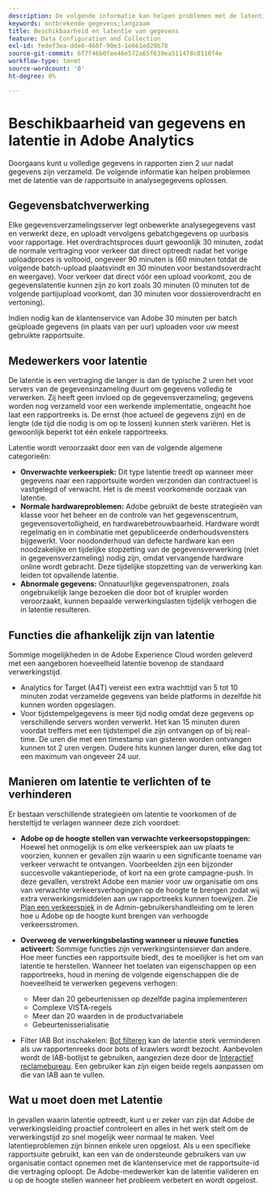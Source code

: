 ```yaml
---
description: De volgende informatie kan helpen problemen met de latentie van de rapportsuite in analysegegevens oplossen.
keywords: ontbrekende gegevens;langzaam
title: Beschikbaarheid en latentie van gegevens
feature: Data Configuration and Collection
exl-id: fedef3ea-dde6-460f-90e3-1e661ed29b78
source-git-commit: 6f7f46b0fee46e572a65f639ea511478c0118f4e
workflow-type: tm+mt
source-wordcount: '0'
ht-degree: 0%

---
```


# Beschikbaarheid van gegevens en latentie in Adobe Analytics

Doorgaans kunt u volledige gegevens in rapporten zien 2 uur nadat gegevens zijn verzameld. De volgende informatie kan helpen problemen met de latentie van de rapportsuite in analysegegevens oplossen.

## Gegevensbatchverwerking

Elke gegevensverzamelingsserver legt onbewerkte analysegegevens vast en verwerkt deze, en uploadt vervolgens gebatchgegevens op uurbasis voor rapportage. Het overdrachtsproces duurt gewoonlijk 30 minuten, zodat de normale vertraging voor verkeer dat direct optreedt nadat het vorige uploadproces is voltooid, ongeveer 90 minuten is (60 minuten totdat de volgende batch-upload plaatsvindt en 30 minuten voor bestandsoverdracht en weergave). Voor verkeer dat direct vóór een upload voorkomt, zou de gegevenslatentie kunnen zijn zo kort zoals 30 minuten (0 minuten tot de volgende partijupload voorkomt, dan 30 minuten voor dossieroverdracht en vertoning).

Indien nodig kan de klantenservice van Adobe 30 minuten per batch geüploade gegevens (in plaats van per uur) uploaden voor uw meest gebruikte rapportsuite.

## Medewerkers voor latentie

De latentie is een vertraging die langer is dan de typische 2 uren het voor servers van de gegevensinzameling duurt om gegevens volledig te verwerken. Zij heeft geen invloed op de gegevensverzameling; gegevens worden nog verzameld voor een werkende implementatie, ongeacht hoe laat een rapportreeks is. De ernst (hoe actueel de gegevens zijn) en de lengte (de tijd die nodig is om op te lossen) kunnen sterk variëren. Het is gewoonlijk beperkt tot één enkele rapportreeks.

Latentie wordt veroorzaakt door een van de volgende algemene categorieën:

* **Onverwachte verkeerspiek:** Dit type latentie treedt op wanneer meer gegevens naar een rapportsuite worden verzonden dan contractueel is vastgelegd of verwacht. Het is de meest voorkomende oorzaak van latentie.
* **Normale hardwareproblemen:** Adobe gebruikt de beste strategieën van klasse voor het beheer en de controle van het gegevenscentrum, gegevensovertolligheid, en hardwarebetrouwbaarheid. Hardware wordt regelmatig en in combinatie met gepubliceerde onderhoudsvensters bijgewerkt. Voor noodonderhoud van defecte hardware kan een noodzakelijke en tijdelijke stopzetting van de gegevensverwerking (niet in gegevensverzameling) nodig zijn, omdat vervangende hardware online wordt gebracht. Deze tijdelijke stopzetting van de verwerking kan leiden tot opvallende latentie.
* **Abnormale gegevens:** Onnatuurlijke gegevenspatronen, zoals ongebruikelijk lange bezoeken die door bot of kruipler worden veroorzaakt, kunnen bepaalde verwerkingslasten tijdelijk verhogen die in latentie resulteren.

## Functies die afhankelijk zijn van latentie

Sommige mogelijkheden in de Adobe Experience Cloud worden geleverd met een aangeboren hoeveelheid latentie bovenop de standaard verwerkingstijd.

* Analytics for Target (A4T) vereist een extra wachttijd van 5 tot 10 minuten zodat verzamelde gegevens van beide platforms in dezelfde hit kunnen worden opgeslagen.
* Voor tijdstempelgegevens is meer tijd nodig omdat deze gegevens op verschillende servers worden verwerkt. Het kan 15 minuten duren voordat treffers met een tijdstempel die zijn ontvangen op of bij real-time. De uren die met een timestamp van gisteren worden ontvangen kunnen tot 2 uren vergen. Oudere hits kunnen langer duren, elke dag tot een maximum van ongeveer 24 uur.

## Manieren om latentie te verlichten of te verhinderen

Er bestaan verschillende strategieën om latentie te voorkomen of de hersteltijd te verlagen wanneer deze zich voordoet:

* **Adobe op de hoogte stellen van verwachte verkeersopstoppingen:** Hoewel het onmogelijk is om elke verkeerspiek aan uw plaats te voorzien, kunnen er gevallen zijn waarin u een significante toename van verkeer verwacht te ontvangen. Voorbeelden zijn een bijzonder succesvolle vakantieperiode, of kort na een grote campagne-push. In deze gevallen, verstrekt Adobe een manier voor uw organisatie om ons van verwachte verkeersverhogingen op de hoogte te brengen zodat wij extra verwerkingsmiddelen aan uw rapportreeks kunnen toewijzen. Zie [Plan een verkeerspiek](/help/admin/admin/c-manage-report-suites/c-edit-report-suites/c-traffic-management/t-traffic-schedule-spike.md) in de Admin-gebruikershandleiding om te leren hoe u Adobe op de hoogte kunt brengen van verhoogde verkeersstromen.
* **Overweeg de verwerkingsbelasting wanneer u nieuwe functies activeert:** Sommige functies zijn verwerkingsintensiever dan andere. Hoe meer functies een rapportsuite biedt, des te moeilijker is het om van latentie te herstellen. Wanneer het toelaten van eigenschappen op een rapportreeks, houd in mening de volgende eigenschappen die de hoeveelheid te verwerken gegevens verhogen:

   * Meer dan 20 gebeurtenissen op dezelfde pagina implementeren
   * Complexe VISTA-regels
   * Meer dan 20 waarden in de productvariabele
   * Gebeurtenisserialisatie

* Filter IAB Bot inschakelen: [Bot filteren](/help/admin/admin/bot-removal/bot-removal.md) kan de latentie sterk verminderen als uw rapportenreeks door bots of krawlers wordt bezocht. Aanbevolen wordt de IAB-botlijst te gebruiken, aangezien deze door de [Interactief reclamebureau](https://www.iab.net/about_the_iab). Een gebruiker kan zijn eigen beide regels aanpassen om die van IAB aan te vullen.

## Wat u moet doen met Latentie

In gevallen waarin latentie optreedt, kunt u er zeker van zijn dat Adobe de verwerkingsleiding proactief controleert en alles in het werk stelt om de verwerkingstijd zo snel mogelijk weer normaal te maken. Veel latentieproblemen zijn binnen enkele uren opgelost. Als u een specifieke rapportsuite gebruikt, kan een van de ondersteunde gebruikers van uw organisatie contact opnemen met de klantenservice met de rapportsuite-id die vertraging oploopt. De Adobe-medewerker kan de latentie valideren en u op de hoogte stellen wanneer het probleem verbetert en wordt opgelost.

